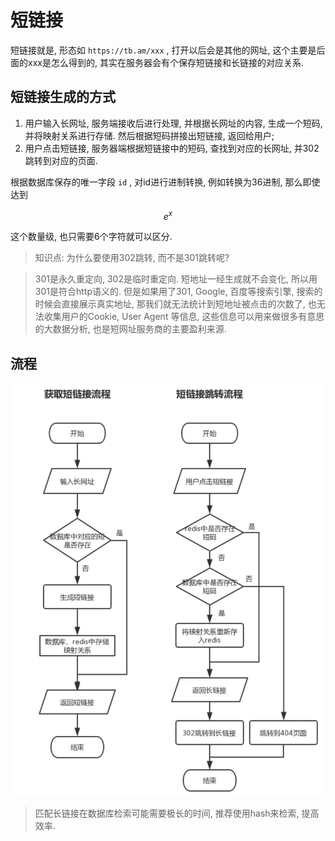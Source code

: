 # 短链接

短链接就是, 形态如 `https://tb.am/xxx` , 打开以后会是其他的网址, 这个主要是后面的xxx是怎么得到的, 其实在服务器会有个保存短链接和长链接的对应关系. 

## 短链接生成的方式

1. 用户输入长网址, 服务端接收后进行处理, 并根据长网址的内容, 生成一个短码, 并将映射关系进行存储. 然后根据短码拼接出短链接, 返回给用户; 
2. 用户点击短链接, 服务器端根据短链接中的短码, 查找到对应的长网址, 并302跳转到对应的页面.

根据数据库保存的唯一字段 `id` , 对id进行进制转换, 例如转换为36进制, 那么即使达到

$$ e^{x} $$

这个数量级, 也只需要6个字符就可以区分. 

> 知识点: 为什么要使用302跳转, 而不是301跳转呢?

> 301是永久重定向, 302是临时重定向. 短地址一经生成就不会变化, 所以用301是符合http语义的. 但是如果用了301, Google, 百度等搜索引擎, 搜索的时候会直接展示真实地址, 那我们就无法统计到短地址被点击的次数了, 也无法收集用户的Cookie, User Agent 等信息, 这些信息可以用来做很多有意思的大数据分析, 也是短网址服务商的主要盈利来源.

## 流程

![img](../img/20190121001.png)

> 匹配长链接在数据库检索可能需要极长的时间, 推荐使用hash来检索, 提高效率. 

